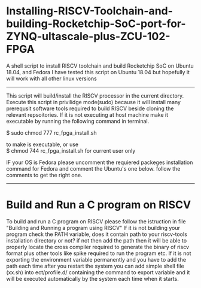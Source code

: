 # Installing-RISCV-Toolchain-and-building-Rocketchip-SoC-port-for-ZYNQ-ultascale-plus-ZCU-102-FPGA
A shell script to install RISCV toolchain and build Rocketchip SoC on Ubuntu 18.04, and Fedora 
I have tested this script on Ubuntu 18.04 but hopefully it will work with all other linux versions 
***************************************************************************
This script will build/install the RISCV processor in the current directory.
 Execute this script in privilidge mode(sudo) because it will install many prerequsit software tools required to 
 build RISCV beside  cloning the relevant repsoitories. 
If it is not executing at host machine make it executable by running the following command in terminal.

$ sudo chmod 777 rc_fpga_install.sh    

to make is executable, or use  
$ chmod 744 rc_fpga_install.sh for current user only

IF your OS is Fedora please uncomment the requiered packeges installation command for Fedora and comment 
the Ubuntu's one below. follow the comments to get the right one.  
******************************************************************************

# Build and Run a C program on RISCV
To build and run a C program on RISCV please follow the istruction in file "Building and Running a program using RISCV" 
If it is not building your program check the PATH variable, does it contain path to your riscv-tools installation directory or not? if not then add the path then it will be able to properly locate the cross compiler required to generate the binary of riscv format plus other tools like spike required to run the program etc.
If it is not exporting the environment variable permanently and you have to add the path each time after you restart the system you can add simple shell file (xx.sh) into ect/profile.d/ containing the command to export variable and it will be executed automatically by the system each time when it starts.
